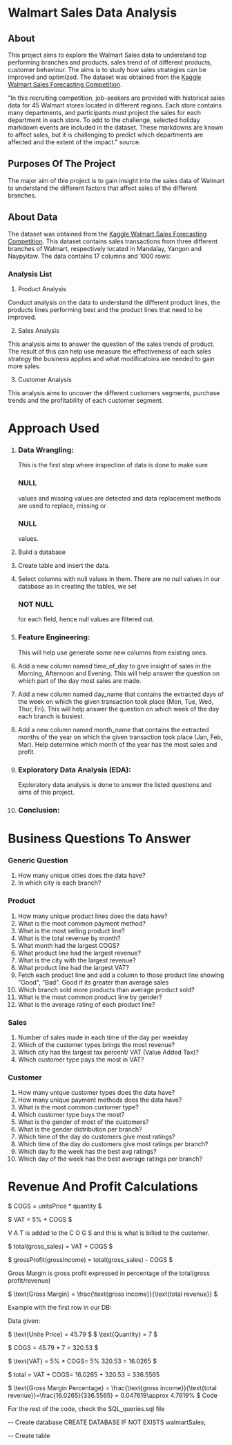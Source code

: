 <H1> Walmart Sales Data Analysis </H1>

<H2> About </H2>

This project aims to explore the Walmart Sales data to understand top performing branches and products, sales trend of of different products, customer behaviour. The aims is to study how sales strategies can be improved and optimized. The dataset was obtained from the [Kaggle Walmart Sales Forecasting Competition](https://www.kaggle.com/c/walmart-recruiting-store-sales-forecasting).

"In this recruiting competition, job-seekers are provided with historical sales data for 45 Walmart stores located in different regions. Each store contains many departments, and participants must project the sales for each department in each store. To add to the challenge, selected holiday markdown events are included in the dataset. These markdowns are known to affect sales, but it is challenging to predict which departments are affected and the extent of the impact." source.

<H2> Purposes Of The Project </H2>

The major aim of thie project is to gain insight into the sales data of Walmart to understand the different factors that affect sales of the different branches.

<H2> About Data </H2>

The dataset was obtained from the [Kaggle Walmart Sales Forecasting Competition](https://www.kaggle.com/c/walmart-recruiting-store-sales-forecasting). This dataset contains sales transactions from three different branches of Walmart, respectively located in Mandalay, Yangon and Naypyitaw. The data contains 17 columns and 1000 rows:



<H3> Analysis List </H3>

1. Product Analysis

Conduct analysis on the data to understand the different product lines, the products lines performing best and the product lines that need to be improved.

2. Sales Analysis

This analysis aims to answer the question of the sales trends of product. The result of this can help use measure the effectiveness of each sales strategy the business     applies and what modificatoins are needed to gain more sales.

3. Customer Analysis

This analysis aims to uncover the different customers segments, purchase trends and the profitability of each customer segment.

<H1> Approach Used </H1>

1. <H3> Data Wrangling: </H3> This is the first step where inspection of data is done to make sure <H3>NULL</H3> values and missing values are detected and data replacement methods are used to replace, missing or <H3>NULL</H3> values.

1. Build a database
2. Create table and insert the data.
3. Select columns with null values in them. There are no null values in our database as in creating the tables, we set <H3>NOT NULL</H3> for each field, hence null values are filtered out.

2. <H3>Feature Engineering:</H3> This will help use generate some new columns from existing ones.

1. Add a new column named time_of_day to give insight of sales in the Morning, Afternoon and Evening. This will help answer the question on which part of the day most         sales are made.

2. Add a new column named day_name that contains the extracted days of the week on which the given transaction took place (Mon, Tue, Wed, Thur, Fri). This will help           answer the question on which week of the day each branch is busiest.

3. Add a new column named month_name that contains the extracted months of the year on which the given transaction took place (Jan, Feb, Mar). Help determine which            month of the year has the most sales and profit.

3. <H3>Exploratory Data Analysis (EDA):</H3> Exploratory data analysis is done to answer the listed questions and aims of this project.

4. <H3> Conclusion: </H3>

<H1>Business Questions To Answer</H1>

<H3>Generic Question</H3>

1. How many unique cities does the data have?
2. In which city is each branch?

<H3> Product </H3>

1. How many unique product lines does the data have?
2. What is the most common payment method?
3. What is the most selling product line?
4. What is the total revenue by month?
5. What month had the largest COGS?
6. What product line had the largest revenue?
7. What is the city with the largest revenue?
8. What product line had the largest VAT?
9. Fetch each product line and add a column to those product line showing "Good", "Bad". Good if its greater than average sales
10. Which branch sold more products than average product sold?
11. What is the most common product line by gender?
12. What is the average rating of each product line?

<H3> Sales </H3>

1. Number of sales made in each time of the day per weekday
2. Which of the customer types brings the most revenue?
3. Which city has the largest tax percent/ VAT (Value Added Tax)?
4. Which customer type pays the most in VAT?

<H3> Customer </H3>

1. How many unique customer types does the data have?
2. How many unique payment methods does the data have?
3. What is the most common customer type?
4. Which customer type buys the most?
5. What is the gender of most of the customers?
6. What is the gender distribution per branch?
7. Which time of the day do customers give most ratings?
8. Which time of the day do customers give most ratings per branch?
9. Which day fo the week has the best avg ratings?
10. Which day of the week has the best average ratings per branch?

<H1>Revenue And Profit Calculations</H1>

$ COGS = unitsPrice * quantity $

$ VAT = 5% * COGS $

V A T is added to the C O G S and this is what is billed to the customer.

$ total(gross_sales) = VAT + COGS $

$ grossProfit(grossIncome) = total(gross_sales) - COGS $

Gross Margin is gross profit expressed in percentage of the total(gross profit/revenue)

$ \text{Gross Margin} = \frac{\text{gross income}}{\text{total revenue}} $

Example with the first row in our DB:

Data given:

$ \text{Unite Price} = 45.79 $
$ \text{Quantity} = 7 $

$ COGS = 45.79 * 7 = 320.53 $

$ \text{VAT} = 5% * COGS\= 5% 320.53 = 16.0265 $

$ total = VAT + COGS\= 16.0265 + 320.53 = 336.5565

$ \text{Gross Margin Percentage} = \frac{\text{gross income}}{\text{total revenue}}\=\frac{16.0265}{336.5565} = 0.047619\\approx 4.7619% $
Code

For the rest of the code, check the SQL_queries.sql file

-- Create database
CREATE DATABASE IF NOT EXISTS walmartSales;

-- Create table
